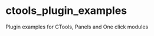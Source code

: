 ctools_plugin_examples
======================

Plugin examples for CTools, Panels and One click modules
